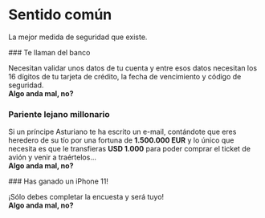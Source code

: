 # Sentido común

La mejor medida de seguridad que existe.

### Te llaman del banco

Necesitan validar unos datos de tu cuenta y entre esos datos necesitan los 16 dígitos de tu tarjeta de crédito, la fecha de vencimiento y código de seguridad. <br />**Algo anda mal, no?**

### Pariente lejano millonario

Si un príncipe Asturiano te ha escrito un e-mail, contándote que eres heredero de su tío por una fortuna de **1.500.000 EUR** y lo único que necesita es que le transfieras **USD 1.000** para poder comprar el ticket de avión y venir a traértelos... <br />**Algo anda mal, no?**

### Has ganado un iPhone 11!

¡Sólo debes completar la encuesta y será tuyo! <br />**Algo anda mal, no?**
